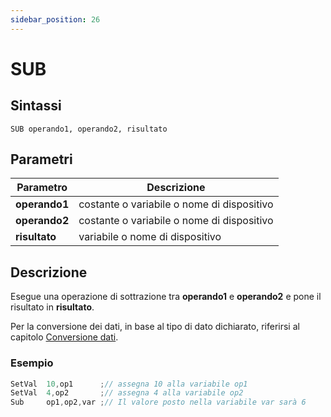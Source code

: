 ```yaml
---
sidebar_position: 26
---
```


# SUB

## Sintassi

  ```
SUB	operando1, operando2, risultato
  ```

## Parametri
|Parametro              | Descrizione                                        |                
|-----------------------|----------------------------------------------------|
| **operando1**         | costante o variabile o nome di dispositivo         |   
| **operando2**         | costante o variabile o nome di dispositivo         |   
| **risultato**         | variabile o nome di dispositivo                    |         

## Descrizione
Esegue una operazione di sottrazione tra **operando1** e **operando2** e pone il risultato in **risultato**. 

Per la conversione dei dati, in base al tipo di dato dichiarato, riferirsi al capitolo [Conversione dati](Conversione-dati.md).

### Esempio

```c {3} showLineNumbers
SetVal  10,op1      ;// assegna 10 alla variabile op1
SetVal  4,op2       ;// assegna 4 alla variabile op2
Sub	    op1,op2,var ;// Il valore posto nella variabile var sarà 6
```
